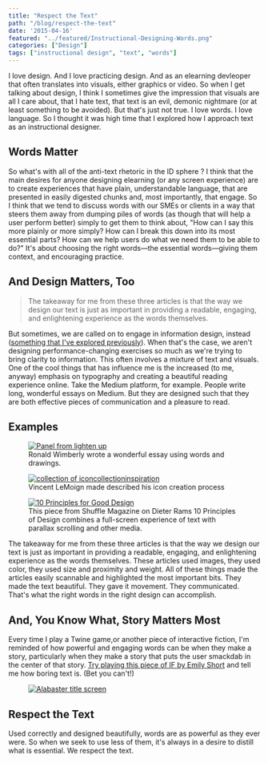 ```yaml
---
title: "Respect the Text"
path: "/blog/respect-the-text"
date: '2015-04-16'
featured: "../featured/Instructional-Designing-Words.png"
categories: ["Design"]
tags: ["instructional design", "text", "words"]
---
```


I love design. And I love practicing design. And as an elearning devleoper that often translates into visuals, either graphics or video. So when I get talking about design, I think I sometimes give the impression that visuals are all I care about, that I hate text, that text is an evil, demonic nightmare (or at least something to be avoided). But that's just not true. I love words. I love language. So I thought it was high time that I explored how I approach text as an instructional designer.

## Words Matter

So what's with all of the anti-text rhetoric in the ID sphere ? I think that the main desires for anyone designing elearning (or any screen experience) are to create experiences that have plain, understandable language, that are presented in easily digested chunks and, most importantly, that engage. So I think that we tend to discuss words with our SMEs or clients in a way that steers them away from dumping piles of words (as though that will help a user perform better) simply to get them to think about, "How can I say this more plainly or more simply? How can I break this down into its most essential parts? How can we help users do what we need them to be able to do?" It's about choosing the right words—the essential words—giving them context, and encouraging practice.

## And Design Matters, Too

> The takeaway for me from these three articles is that the way we design our text is just as important in providing a readable, engaging, and enlightening experience as the words themselves.

But sometimes, we are called on to engage in information design, instead ([something that I've explored previously](/blog/information-design-and-digital-magazines/ "Information Design and Digital Magazines")). When that's the case, we aren't designing performance-changing exercises so much as we're trying to bring clarity to information. This often involves a mixture of text and visuals. One of the cool things that has influence me is the increased (to me, anyway) emphasis on typography and creating a beautiful reading experience online. Take the Medium platform, for example. People write long, wonderful essays on Medium. But they are designed such that they are both effective pieces of communication and a pleasure to read.

## Examples

<figure>
  <a href="https://thenib.com/lighten-up-4f7f96ca8a7e" target="blank">
    <img
    sizes="(max-width: 810px) 100vw, 810px"
    srcset="https://res.cloudinary.com/dhdaswa6t/image/upload/f_auto,q_60,w_203/v1530396697/blog/lightenup.jpeg 203w,
            https://res.cloudinary.com/dhdaswa6t/image/upload/f_auto,q_60,w_405/v1530396697/blog/lightenup.jpeg 405w,
            https://res.cloudinary.com/dhdaswa6t/image/upload/f_auto,q_60,w_810/v1530396697/blog/lightenup.jpeg 810w,
            https://res.cloudinary.com/dhdaswa6t/image/upload/f_auto,q_60,w_1215/v1530396697/blog/lightenup.jpeg 1215w"
    src="https://res.cloudinary.com/dhdaswa6t/image/upload/f_auto,q_60,w_810/v1530396697/blog/lightenup.jpeg"
    alt="Panel from lighten up"/>
  </a>
  <figcaption>Ronald Wimberly wrote a wonderful essay using words and drawings.</figcaption>
</figure>

<figure>
  <a href="https://medium.com/@webalys/how-to-create-a-collection-with-thousands-of-icons-5051a613511c" target="blank">
    <img
    sizes="(max-width: 810px) 100vw, 810px"
    srcset="https://res.cloudinary.com/dhdaswa6t/image/upload/f_auto,q_60,w_203/v1530396697/blog/iconcollectioninspiration.png 203w,
            https://res.cloudinary.com/dhdaswa6t/image/upload/f_auto,q_60,w_405/v1530396697/blog/iconcollectioninspiration.png 405w,
            https://res.cloudinary.com/dhdaswa6t/image/upload/f_auto,q_60,w_810/v1530396697/blog/iconcollectioninspiration.png 810w,
            https://res.cloudinary.com/dhdaswa6t/image/upload/f_auto,q_60,w_1215/v1530396697/blog/iconcollectioninspiration.png 1215w"
    src="https://res.cloudinary.com/dhdaswa6t/image/upload/f_auto,q_60,w_810/v1530396697/blog/iconcollectioninspiration.png"
    alt="collection of iconcollectioninspiration" />
  </a>
  <figcaption>Vincent LeMoign made described his icon creation process</figcaption>
</figure>

<figure>
  <a href="https://readymag.com/shuffle/dieter-rams/products/" target="blank">
    <img
    sizes="(max-width: 810px) 100vw, 810px"
    srcset="https://res.cloudinary.com/dhdaswa6t/image/upload/f_auto,q_60,w_203/v1530396697/blog/dieterrams.png 203w,
            https://res.cloudinary.com/dhdaswa6t/image/upload/f_auto,q_60,w_405/v1530396697/blog/dieterrams.png 405w,
            https://res.cloudinary.com/dhdaswa6t/image/upload/f_auto,q_60,w_810/v1530396697/blog/dieterrams.png 810w,
            https://res.cloudinary.com/dhdaswa6t/image/upload/f_auto,q_60,w_1215/v1530396697/blog/dieterrams.png 1215w"
    src="https://res.cloudinary.com/dhdaswa6t/image/upload/f_auto,q_60,w_810/v1530396697/blog/dieterrams.png"
    alt="10 Principles for Good Design" />
  </a>
  <figcaption> This piece from Shuffle Magazine on Dieter Rams 10 Principles of Design combines a full-screen experience of text with parallax scrolling and other media.</figcaption>
</figure>

The takeaway for me from these three articles is that the way we design our text is just as important in providing a readable, engaging, and enlightening experience as the words themselves. These articles used images, they used color, they used size and proximity and weight. All of these things made the articles easily scannable and highlighted the most important bits. They made the text beautiful. They gave it movement. They communicated. That's what the right words in the right design can accomplish.

## And, You Know What, Story Matters Most

Every time I play a Twine game,or another piece of interactive fiction, I'm reminded of how powerful and engaging words can be when they make a story, particularly when they make a story that puts the user smackdab in the center of that story. [Try playing this piece of IF by Emily Short](http://emshort.home.mindspring.com/Alabaster/ "Alabaster") and tell me how boring text is. (Bet you can't!)

<figure>
  <a href="http://emshort.home.mindspring.com/Alabaster/" target="blank">
    <img
    sizes="(max-width: 810px) 100vw, 810px"
    srcset="https://res.cloudinary.com/dhdaswa6t/image/upload/f_auto,q_60,w_203/v1530396697/blog/alabaster.png 203w,
            https://res.cloudinary.com/dhdaswa6t/image/upload/f_auto,q_60,w_405/v1530396697/blog/alabaster.png 405w,
            https://res.cloudinary.com/dhdaswa6t/image/upload/f_auto,q_60,w_810/v1530396697/blog/alabaster.png 810w,
            https://res.cloudinary.com/dhdaswa6t/image/upload/f_auto,q_60,w_1215/v1530396697/blog/alabaster.png 1215w"
    src="https://res.cloudinary.com/dhdaswa6t/image/upload/f_auto,q_60,w_810/v1530396697/blog/alabaster.png"
    alt="Alabaster title screen" />
  </a>
</figure>

## Respect the Text

Used correctly and designed beautifully, words are as powerful as they ever were. So when we seek to use less of them, it's always in a desire to distill what is essential. We respect the text.
